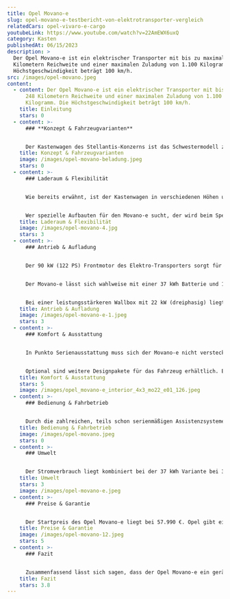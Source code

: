 ```yaml
---
title: Opel Movano-e
slug: opel-movano-e-testbericht-von-elektrotransporter-vergleich
relatedCars: opel-vivaro-e-cargo
youtubeLink: https://www.youtube.com/watch?v=22AmEWX6uxQ
category: Kasten
publishedAt: 06/15/2023
description: >
  Der Opel Movano-e ist ein elektrischer Transporter mit bis zu maximal 248
  Kilometern Reichweite und einer maximalen Zuladung von 1.100 Kilogramm. Die
  Höchstgeschwindigkeit beträgt 100 km/h.              
src: /images/opel-movano.jpeg
content:
  - content: Der Opel Movano-e ist ein elektrischer Transporter mit bis zu maximal
      248 Kilometern Reichweite und einer maximalen Zuladung von 1.100
      Kilogramm. Die Höchstgeschwindigkeit beträgt 100 km/h.
    title: Einleitung
    stars: 0
  - content: >-
      ### **Konzept & Fahrzeugvarianten**


      Der Kastenwagen des Stellantis-Konzerns ist das Schwestermodell zu den Fahrzeugen: Citroën Jumper, Peugeot Boxer und Fiat Ducato. Bislang basierte der Movano auf der Plattform des Renault Master. Der Kastenwagen ist in vier verschiedenen Längen und drei Höhen erhältlich. Die Fahrzeuglänge variiert hier von 4,96 m bis 6,36 m und die Höhe von 2,24 m bis 2,76 m. Außerdem lässt sich das Fahrzeug als 3,5 t oder 4,0 t Version konfigurieren. Die Fahrerkabine des Movano-e bietet zudem Platz für 3 Personen.
    title: Konzept & Fahrzeugvarianten
    image: /images/opel-movano-beladung.jpeg
    stars: 0
  - content: >-
      ### Laderaum & Flexibilität


      Wie bereits erwähnt, ist der Kastenwagen in verschiedenen Höhen und Längen erhältlich. Das Ladevolumen variiert je nach Variante zwischen 8 m3  (L1H1), 11,5 m3 (L2H2), 13 m3 (L3H2), 15 m3 (L4H2) und 17 m3 (L4H3). Mit einem maximalen Ladevolumen von 17,0 m3 Fassungsvermögen bietet der Transporter Platz für bis zu vier Europaletten. 


      Wer spezielle Aufbauten für den Movano-e sucht, der wird beim Spezialfahrzeugbauer I SEE Trucks fündig. Das Unternehmen I SEE bietet den e-Movano auch als Pritsche, Kipper, Koffer oder Doppelkabinen-Kipper an.
    title: Laderaum & Flexibilität
    image: /images/opel-movano-4.jpg
    stars: 3
  - content: >-
      ### Antrieb & Aufladung


      Der 90 kW (122 PS) Frontmotor des Elektro-Transporters sorgt für ein maximales Drehmoment von 260 Nm. Die Höchstgeschwindigkeit ist bei der 3,5 t Version auf 100 km/h begrenzt und bei der 4,0 t Version auf 90 km/h begrenzt. 


      Der Movano-e lässt sich wahlweise mit einer 37 kWh Batterie und 117 km Reichweite (WLTP) oder einer 75 kWh Batterie und 248 km Reichweite (WLTP) konfigurieren. Die Ladedauer beträgt beispielsweise bei einer 7,4 kW Typ-2-Wallbox (einphasig)  6 Stunden für den kleineren Akku und 12 Stunden für den größeren Akku.


      Bei einer leistungsstärkeren Wallbox mit 22 kW (dreiphasig) liegt die Ladedauer für den 37 kWh Akku bei 3 Stunden und  beim 75 kWh Akku bei 5 Stunden. Schnelladen über ein CCS dauert bei beiden Akkus etwa eine Stunde (0-80%).
    title: Antrieb & Aufladung
    image: /images/opel-movano-e-1.jpeg
    stars: 3
  - content: >-
      ### Komfort & Ausstattung


      In Punkto Serienausstattung muss sich der Movano-e nicht verstecken. So ist beispielsweise bereits ein Berganfahrassistent, ein Notbrems- und Spurassistent, ein Parkpilot & Einparkhilfe hinten, ein Multimedia Radio mit DAB+, Verzurrösen im Laderaum, ein ABS oder ein Elektronisches Stabilitätsprogramm (ESP) serienmäßig verbaut. 


      Optional sind weitere Designpakete für das Fahrzeug erhältlich. Ebenso lassen sich zusätzliche Sicherheits- und Assitenzsysteme wie beispielsweise eine Diebstahlwarnanlage oder ein Toter-Winkel-Warner hinzufügen. Auch ein Navigationssystem oder ein digitaler Fahrtenschreiber kann problemlos nachgerüstet werden.
    title: Komfort & Ausstattung
    stars: 5
    image: /images/opel_movano-e_interior_4x3_mo22_e01_126.jpeg
  - content: >-
      ### Bedienung & Fahrbetrieb


      Durch die zahlreichen, teils schon serienmäßigen Assistenzsysteme wird dem Fahrer oder der Fahrerin ein entspannteres Fahrerlebnis ermöglicht und gleichzeitig mehr Sicherheit im Straßenverkehr gewährleistet. Mit diesen Systemen wird beispielsweise das Einparken erleichtert, der Abstand zum vorausfahrenden Fahrzeug automatisch reguliert oder der Spurwechsel überwacht. Auch der elektrische Antrieb trägt zur angenehmen Fahrerfahrung bei, da er selbst bei voller Beladung ein zügiges Anfahren ermöglicht und durch seine Geräuscharmut für eine ruhige und entspannte Fahrt sorgt.
    title: Bedienung & Fahrbetrieb
    image: /images/opel-movano.jpeg
    stars: 0
  - content: >-
      ### Umwelt


      Der Stromverbrauch liegt kombiniert bei der 37 kWh Variante bei 31,62 kWh pro 100 Kilometer nach WLTP. Der größere 75 kWh ist mit 30,24 kWh/ 100 km etwas sparsamer.  Mit diesem vergleichsweise hohen Verbrauch kosten 100 km Fahrstrecke bei angenommenen 30 Cent pro Kilowattstunde zwischen 9,49 und 9,13 €.
    title: Umwelt
    stars: 3
    image: /images/opel-movano-e.jpeg
  - content: >-
      ### Preise & Garantie


      Der Startpreis des Opel Movano-e liegt bei 57.990 €. Opel gibt eine zweijährige Herstellergarantie auf Neuwagen. Dies entspricht der gesetzlich vorgeschriebenen Gewährleistungspflicht. Auf die Batterie bekommen Kundinnen und Kunden eine Garantie von 8 Jahren oder 160.000 km.
    title: Preise & Garantie
    image: /images/opel-movano-12.jpeg
    stars: 5
  - content: >-
      ### Fazit


      Zusammenfassend lässt sich sagen, dass der Opel Movano-e ein geräumiger Transporter mit diversen möglichen Anwendungsfeldern ist. Ob für Handwerker, Dienstleister, Lieferdienste oder Baufirmen - der Movano-e bietet ausreichend Platz, eine umfangreiche Serienausstattung und eine hohe Nutzlast, um alle Anforderungen zu erfüllen.
    title: Fazit
    stars: 3.8
---
```

